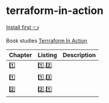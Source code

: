 # terraform-in-action

[Install first :point_left:](install)

Book studies [Terrraform In Action](https://www.manning.com/books/terraform-in-action)

| Chapter | Listing | Description |
|---------|---------|-------------|
| [:one:](chapter-1)   |[:one:.:two:](chapter-1/listing-1.2) | |
| [:one:](chapter-1)   | [:one:.:three:](chapter-1/listing-1.3) | |
| [:two:](chapter-2)   | [:two:.:one:](chapter-2/listing-2.1) | |
